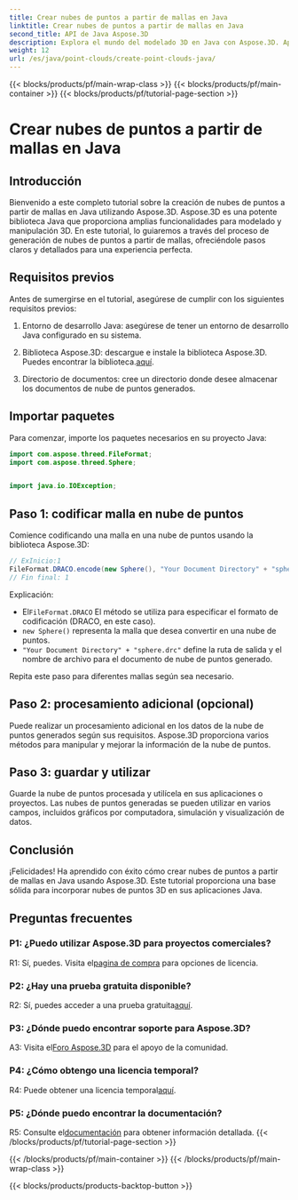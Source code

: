 ```yaml
---
title: Crear nubes de puntos a partir de mallas en Java
linktitle: Crear nubes de puntos a partir de mallas en Java
second_title: API de Java Aspose.3D
description: Explora el mundo del modelado 3D en Java con Aspose.3D. Aprenda a crear nubes de puntos a partir de mallas sin esfuerzo.
weight: 12
url: /es/java/point-clouds/create-point-clouds-java/
---
```


{{< blocks/products/pf/main-wrap-class >}}
{{< blocks/products/pf/main-container >}}
{{< blocks/products/pf/tutorial-page-section >}}

# Crear nubes de puntos a partir de mallas en Java

## Introducción

Bienvenido a este completo tutorial sobre la creación de nubes de puntos a partir de mallas en Java utilizando Aspose.3D. Aspose.3D es una potente biblioteca Java que proporciona amplias funcionalidades para modelado y manipulación 3D. En este tutorial, lo guiaremos a través del proceso de generación de nubes de puntos a partir de mallas, ofreciéndole pasos claros y detallados para una experiencia perfecta.

## Requisitos previos

Antes de sumergirse en el tutorial, asegúrese de cumplir con los siguientes requisitos previos:

1. Entorno de desarrollo Java: asegúrese de tener un entorno de desarrollo Java configurado en su sistema.

2.  Biblioteca Aspose.3D: descargue e instale la biblioteca Aspose.3D. Puedes encontrar la biblioteca.[aquí](https://releases.aspose.com/3d/java/).

3. Directorio de documentos: cree un directorio donde desee almacenar los documentos de nube de puntos generados.

## Importar paquetes

Para comenzar, importe los paquetes necesarios en su proyecto Java:

```java
import com.aspose.threed.FileFormat;
import com.aspose.threed.Sphere;


import java.io.IOException;
```

## Paso 1: codificar malla en nube de puntos

Comience codificando una malla en una nube de puntos usando la biblioteca Aspose.3D:

```java
// ExInicio:1
FileFormat.DRACO.encode(new Sphere(), "Your Document Directory" + "sphere.drc");
// Fin final: 1
```

Explicación:
-  El`FileFormat.DRACO` El método se utiliza para especificar el formato de codificación (DRACO, en este caso).
- `new Sphere()` representa la malla que desea convertir en una nube de puntos.
- `"Your Document Directory" + "sphere.drc"` define la ruta de salida y el nombre de archivo para el documento de nube de puntos generado.

Repita este paso para diferentes mallas según sea necesario.

## Paso 2: procesamiento adicional (opcional)

Puede realizar un procesamiento adicional en los datos de la nube de puntos generados según sus requisitos. Aspose.3D proporciona varios métodos para manipular y mejorar la información de la nube de puntos.

## Paso 3: guardar y utilizar

Guarde la nube de puntos procesada y utilícela en sus aplicaciones o proyectos. Las nubes de puntos generadas se pueden utilizar en varios campos, incluidos gráficos por computadora, simulación y visualización de datos.

## Conclusión

¡Felicidades! Ha aprendido con éxito cómo crear nubes de puntos a partir de mallas en Java usando Aspose.3D. Este tutorial proporciona una base sólida para incorporar nubes de puntos 3D en sus aplicaciones Java.

## Preguntas frecuentes

### P1: ¿Puedo utilizar Aspose.3D para proyectos comerciales?

 R1: Sí, puedes. Visita el[pagina de compra](https://purchase.aspose.com/buy) para opciones de licencia.

### P2: ¿Hay una prueba gratuita disponible?

 R2: Sí, puedes acceder a una prueba gratuita[aquí](https://releases.aspose.com/).

### P3: ¿Dónde puedo encontrar soporte para Aspose.3D?

 A3: Visita el[Foro Aspose.3D](https://forum.aspose.com/c/3d/18) para el apoyo de la comunidad.

### P4: ¿Cómo obtengo una licencia temporal?

 R4: Puede obtener una licencia temporal[aquí](https://purchase.aspose.com/temporary-license/).

### P5: ¿Dónde puedo encontrar la documentación?

 R5: Consulte el[documentación](https://reference.aspose.com/3d/java/) para obtener información detallada.
{{< /blocks/products/pf/tutorial-page-section >}}

{{< /blocks/products/pf/main-container >}}
{{< /blocks/products/pf/main-wrap-class >}}

{{< blocks/products/products-backtop-button >}}
